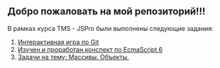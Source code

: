 ## Добро пожаловать на мой репозиторий!!!

В рамках курса TMS - JSPro были выполнены следующие задания:
1. [Интерактивная игра по Git](https://learngitbranching.js.org)
2. [Изучен и проработан конспект по EcmaScript 6](http://radioprog.ru/post/81)
3. [Задачи на тему: Массивы. Объекты.](https://losk773.github.io/JSPro/lesson4/)
